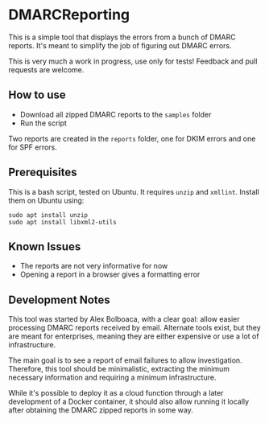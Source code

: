 # DMARCReporting

This is a simple tool that displays the errors from a bunch of DMARC reports. It's meant to simplify the job of figuring out DMARC errors.

This is very much a work in progress, use only for tests! Feedback and pull requests are welcome.

## How to use

* Download all zipped DMARC reports to the `samples` folder
* Run the script

Two reports are created in the `reports` folder, one for DKIM errors and one for SPF errors.

## Prerequisites

This is a bash script, tested on Ubuntu. It requires `unzip` and `xmllint`. Install them on Ubuntu using:

~~~~
sudo apt install unzip
sudo apt install libxml2-utils
~~~~

## Known Issues

* The reports are not very informative for now
* Opening a report in a browser gives a formatting error

## Development Notes

This tool was started by Alex Bolboaca, with a clear goal: allow easier processing DMARC reports received by email. Alternate tools exist, but they are meant for enterprises, meaning they are either expensive or use a lot of infrastructure.

The main goal is to see a report of email failures to allow investigation. Therefore, this tool should be minimalistic, extracting the minimum necessary information and requiring a minimum infrastructure.

While it's possible to deploy it as a cloud function through a later development of a Docker container, it should also allow running it locally after obtaining the DMARC zipped reports in some way.
